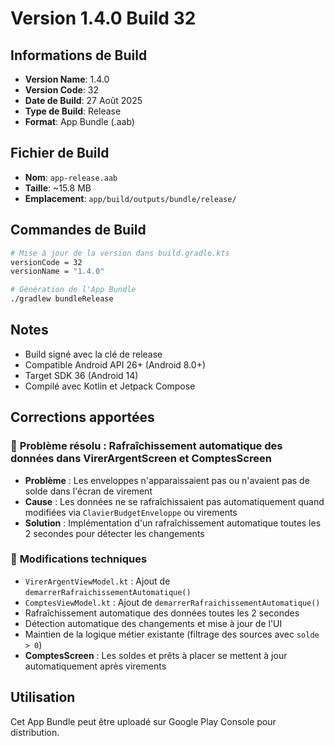 # Version 1.4.0 Build 32

## Informations de Build
- **Version Name**: 1.4.0
- **Version Code**: 32
- **Date de Build**: 27 Août 2025
- **Type de Build**: Release
- **Format**: App Bundle (.aab)

## Fichier de Build
- **Nom**: `app-release.aab`
- **Taille**: ~15.8 MB
- **Emplacement**: `app/build/outputs/bundle/release/`

## Commandes de Build
```bash
# Mise à jour de la version dans build.gradle.kts
versionCode = 32
versionName = "1.4.0"

# Génération de l'App Bundle
./gradlew bundleRelease
```

## Notes
- Build signé avec la clé de release
- Compatible Android API 26+ (Android 8.0+)
- Target SDK 36 (Android 14)
- Compilé avec Kotlin et Jetpack Compose

## Corrections apportées

### 🐛 **Problème résolu : Rafraîchissement automatique des données dans VirerArgentScreen et ComptesScreen**
- **Problème** : Les enveloppes n'apparaissaient pas ou n'avaient pas de solde dans l'écran de virement
- **Cause** : Les données ne se rafraîchissaient pas automatiquement quand modifiées via `ClavierBudgetEnveloppe` ou virements
- **Solution** : Implémentation d'un rafraîchissement automatique toutes les 2 secondes pour détecter les changements

### 🔧 **Modifications techniques**
- `VirerArgentViewModel.kt` : Ajout de `demarrerRafraichissementAutomatique()`
- `ComptesViewModel.kt` : Ajout de `demarrerRafraichissementAutomatique()`
- Rafraîchissement automatique des données toutes les 2 secondes
- Détection automatique des changements et mise à jour de l'UI
- Maintien de la logique métier existante (filtrage des sources avec `solde > 0`)
- **ComptesScreen** : Les soldes et prêts à placer se mettent à jour automatiquement après virements

## Utilisation
Cet App Bundle peut être uploadé sur Google Play Console pour distribution.
